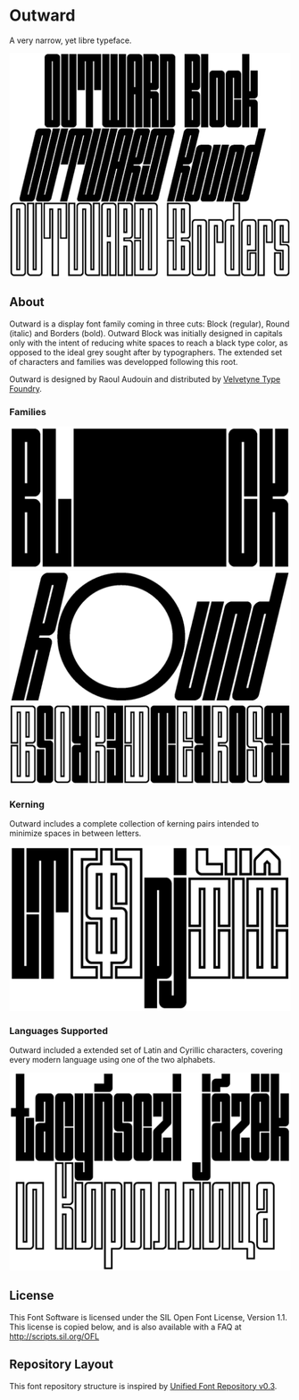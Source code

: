 Outward
=======

A very narrow, yet libre typeface.

![Outward family](documentation/readme-1.png)

About
-----

Outward is a display font family coming in three cuts: Block (regular), Round (italic) and Borders (bold). Outward Block was initially designed in capitals only with the intent of reducing white spaces to reach a black type color, as opposed to the ideal grey sought after by typographers. The extended set of characters and families was developped following this root.

Outward is designed by Raoul Audouin and distributed by [Velvetyne Type Foundry](https://www.velvetyne.fr).

### Families

![Outward Block](documentation/readme-2.png)
![Outward Round](documentation/readme-3.png)
![Outward Borders](documentation/readme-4.png)

### Kerning

Outward includes a complete collection of kerning pairs intended to minimize spaces in between letters.

![Outward kerning](documentation/readme-5.png)

### Languages Supported

Outward included a extended set of Latin and Cyrillic characters, covering every modern language using one of the two alphabets.

![Languages supported by Outward](documentation/readme-6.png)

License
-------

This Font Software is licensed under the SIL Open Font License, Version 1.1.
This license is copied below, and is also available with a FAQ at http://scripts.sil.org/OFL

Repository Layout
-----------------

This font repository structure is inspired by [Unified Font Repository v0.3](https://github.com/unified-font-repository/Unified-Font-Repository).
